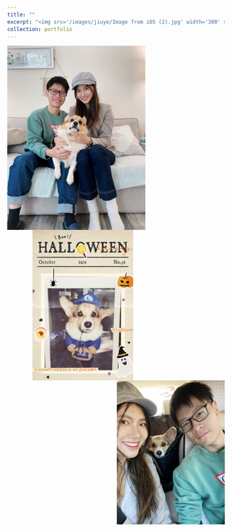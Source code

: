 ```yaml
---
title: ""
excerpt: "<img src='/images/jiuye/Image from iOS (2).jpg' width='300' style='float:left'><img src='/images/jiuye/Image from iOS (3).jpg' width='380' style='float:left'><img src='/images/jiuye/Facetune_18-10-2020-17-24-51.JPG' width='300' style='float:right'><\br><img src='/images/jiuye/Snapseed (2).jpg' width='300' style='float:left'><img src='/images/jiuye/Snapseed.jpg' width='300' style='float:right'>"
collection: portfolio
---
```


<img src='/images/jiuye/Image from iOS (2).jpg' width='320' style='float:left'><img src='/images/jiuye/Image from iOS (3).jpg' width='350' style='float:left'><img src='/images/jiuye/Facetune_18-10-2020-17-24-51.JPG' width='250' style='float:right'>
